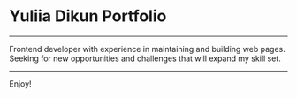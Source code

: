 # Yuliia Dikun Portfolio

---

Frontend developer with experience in maintaining and
building web pages. Seeking for new opportunities and challenges
that will expand my skill set.

---

Enjoy!
